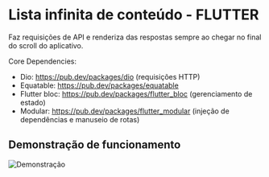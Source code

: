 # Lista infinita de conteúdo - FLUTTER

Faz requisições de API e renderiza das respostas sempre ao chegar no final do scroll do aplicativo.

Core Dependencies: 

* Dio: https://pub.dev/packages/dio (requisições HTTP)
* Equatable: https://pub.dev/packages/equatable
* Flutter bloc: https://pub.dev/packages/flutter_bloc (gerenciamento de estado)
* Modular: https://pub.dev/packages/flutter_modular (injeção de dependências e manuseio de rotas)


## Demonstração de funcionamento

![Demonstração](readme/screenshot/demonstracao.gif)